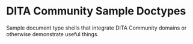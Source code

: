 DITA Community Sample Doctypes
======================

Sample document type shells that integrate DITA Community domains
or otherwise demonstrate useful things.
